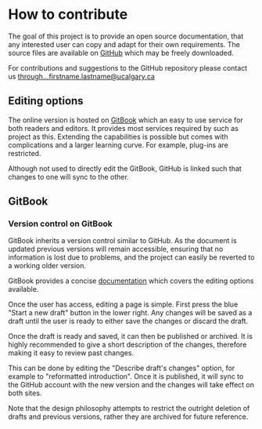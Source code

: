 # How to contribute

The goal of this project is to provide an open source documentation, that any interested user can copy and adapt for their own requirements. The source files are available on [GitHub](https://github.com/jmonc/BNLM) which may be freely downloaded.

For contributions and suggestions to the GitHub repository please contact us through...firstname.lastname@ucalgary.ca

## Editing options

The online version is hosted on [GitBook](https://behavioural-neuroscience-uofc.gitbook.io/lab-manual/) which an easy to use service for both readers and editors. It provides most services required by such as project as this. Extending the capabilities is possible but comes with complications and a larger learning curve. For example, plug-ins are restricted.

Although not used to directly edit the GitBook, GitHub is linked such that changes to one will sync to the other.

## GitBook

### Version control on GitBook

GitBook inherits a version control similar to GitHub. As the document is updated previous versions will remain accessible, ensuring that no information is lost due to problems, and the project can easily be reverted to a working older version.

GitBook provides a concise [documentation](https://docs.gitbook.com/content-editing) which covers the editing options available. 

Once the user has access, editing a page is simple. First press the blue "Start a new draft" button in the lower right. Any changes will be saved as a draft until the user is ready to either save the changes or discard the draft.

Once the draft is ready and saved, it can then be published or archived. It is highly recommended to give a short description of the changes, therefore making it easy to review past changes.

This can be done by editing the "Describe draft's changes" option, for example to "reformatted introduction". Once it is published, it will sync to the GitHub account with the new version and the changes will take effect on both sites.

Note that the design philosophy attempts to restrict the outright deletion of drafts and previous versions, rather they are archived for future reference.

